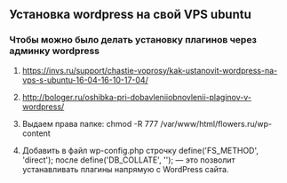 ## Установка wordpress на свой VPS ubuntu

### Чтобы можно было делать установку плагинов через админку wordpress

1. https://invs.ru/support/chastie-voprosy/kak-ustanovit-wordpress-na-vps-s-ubuntu-16-04-16-10-17-04/
2. http://bologer.ru/oshibka-pri-dobavleniiobnovlenii-plaginov-v-wordpress/

1. Выдаем права папке: chmod -R 777 /var/www/html/flowers.ru/wp-content
2. Добавить в файл wp-config.php строчку define('FS_METHOD', 'direct'); после define('DB_COLLATE', ''); — это позволит устанавливать плагины напрямую с WordPress сайта.
